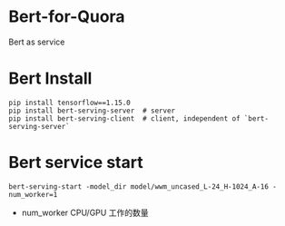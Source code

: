 # Bert-for-Quora
Bert as service

# Bert Install 
    pip install tensorflow==1.15.0 
    pip install bert-serving-server  # server
    pip install bert-serving-client  # client, independent of `bert-serving-server`

# Bert service start

    bert-serving-start -model_dir model/wwm_uncased_L-24_H-1024_A-16 -num_worker=1
    
    
- num_worker CPU/GPU 工作的数量

    

